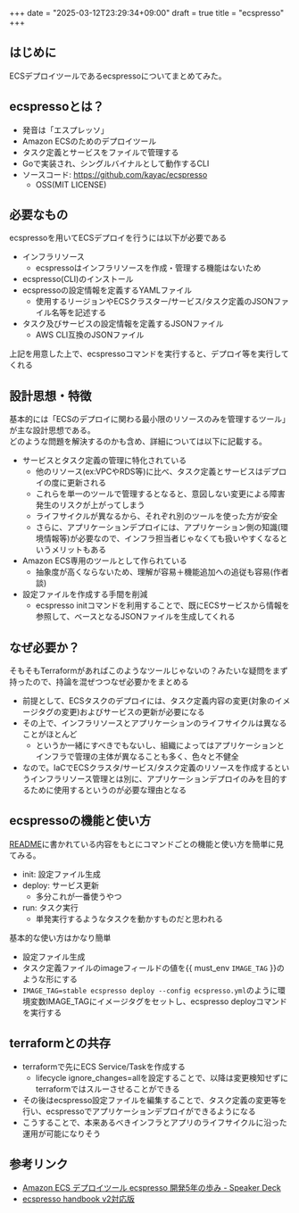 +++
date = "2025-03-12T23:29:34+09:00"
draft = true
title = "ecspresso"
+++


## はじめに

ECSデプロイツールであるecspressoについてまとめてみた。

## ecspressoとは？

- 発音は「エスプレッソ」
- Amazon ECSのためのデプロイツール
- タスク定義とサービスをファイルで管理する
- Goで実装され、シングルバイナルとして動作するCLI
- ソースコード: https://github.com/kayac/ecspresso
  - OSS(MIT LICENSE)

## 必要なもの

ecspressoを用いてECSデプロイを行うには以下が必要である

- インフラリソース
  - ecspressoはインフラリソースを作成・管理する機能はないため
- ecspresso(CLI)のインストール
- ecspressoの設定情報を定義するYAMLファイル
  - 使用するリージョンやECSクラスター/サービス/タスク定義のJSONファイル名等を記述する
- タスク及びサービスの設定情報を定義するJSONファイル
  - AWS CLI互換のJSONファイル

上記を用意した上で、ecspressoコマンドを実行すると、デプロイ等を実行してくれる

## 設計思想・特徴

基本的には「ECSのデプロイに関わる最小限のリソースのみを管理するツール」が主な設計思想である。  
どのような問題を解決するのかも含め、詳細については以下に記載する。

- サービスとタスク定義の管理に特化されている
  - 他のリソース(ex:VPCやRDS等)に比べ、タスク定義とサービスはデプロイの度に更新される
  - これらを単一のツールで管理するとなると、意図しない変更による障害発生のリスクが上がってしまう
  - ライフサイクルが異なるから、それぞれ別のツールを使った方が安全
  - さらに、アプリケーションデプロイには、アプリケーション側の知識(環境情報等)が必要なので、インフラ担当者じゃなくても扱いやすくなるというメリットもある
- Amazon ECS専用のツールとして作られている
  - 抽象度が高くならないため、理解が容易＋機能追加への追従も容易(作者談)
- 設定ファイルを作成する手間を削減
  - ecspresso initコマンドを利用することで、既にECSサービスから情報を参照して、ベースとなるJSONファイルを生成してくれる

## なぜ必要か？

そもそもTerraformがあればこのようなツールじゃないの？みたいな疑問をまず持ったので、持論を混ぜつつなぜ必要かをまとめる

- 前提として、ECSタスクのデプロイには、タスク定義内容の変更(対象のイメージタグの変更)およびサービスの更新が必要になる
- その上で、インフラリソースとアプリケーションのライフサイクルは異なることがほとんど
  - というか一緒にすべきでもないし、組織によってはアプリケーションとインフラで管理の主体が異なることも多く、色々と不健全
- なので。IaCでECSクラスタ/サービス/タスク定義のリソースを作成するというインフラリソース管理とは別に、アプリケーションデプロイのみを目的するために使用するというのが必要な理由となる

## ecspressoの機能と使い方

[README](https://github.com/kayac/ecspresso)に書かれている内容をもとにコマンドごとの機能と使い方を簡単に見てみる。

- init: 設定ファイル生成
- deploy: サービス更新
  - 多分これが一番使うやつ  
- run: タスク実行
  - 単発実行するようなタスクを動かすものだと思われる
 
基本的な使い方はかなり簡単

- 設定ファイル生成
- タスク定義ファイルのimageフィールドの値を{{ must_env `IMAGE_TAG` }}のような形にする
- `IMAGE_TAG=stable ecspresso deploy --config ecspresso.yml`のように環境変数IMAGE_TAGにイメージタグをセットし、ecspresso deployコマンドを実行する

## terraformとの共存

- terraformで先にECS Service/Taskを作成する
  - lifecycle ignore_changes=allを設定することで、以降は変更検知せずにterraformではスルーさせることができる
- その後はecspresso設定ファイルを編集することで、タスク定義の変更等を行い、ecspressoでアプリケーションデプロイができるようになる
- こうすることで、本来あるべきインフラとアプリのライフサイクルに沿った運用が可能になりそう

## 参考リンク

- [Amazon ECS デプロイツール ecspresso 開発5年の歩み - Speaker Deck](https://speakerdeck.com/fujiwara3/amazon-ecs-depuroituru-ecspresso-kai-fa-5nian-nobu-mi?slide=29)
- [ecspresso handbook v2対応版](https://zenn.dev/fujiwara/books/ecspresso-handbook-v2)
